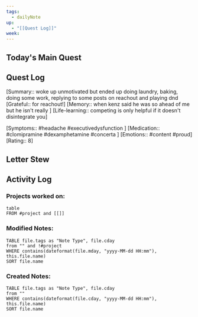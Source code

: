 ```yaml
---
tags:
  - dailyNote
up:
  - "[[Quest Log]]"
week:
---
```

## Today's Main Quest
## Quest Log
[Summary:: woke up unmotivated but ended up doing laundry, baking, doing some work, replying to some posts on reachout and playing dnd
[Grateful:: for reachout!]
[Memory:: when kenz said he was so ahead of me but he isn't really ]
[Life-learning:: competing is only helpful if it doesn't disintegrate you]

[Symptoms:: #headache #executivedysfunction ]
[Medication:: #clomipramine #dexamphetamine #concerta ]
[Emotions:: #content #proud]
[Rating:: 8]
## Letter Stew

## Activity Log
### Projects worked on:
```dataview
table 
FROM #project and [[]]
```

### Modified Notes:
```dataview
TABLE file.tags as "Note Type", file.cday
from "" and !#project
WHERE contains(dateformat(file.mday, "yyyy-MM-dd HH:mm"), this.file.name) 
SORT file.name
```

### Created Notes:
```dataview
TABLE file.tags as "Note Type", file.cday
from ""
WHERE contains(dateformat(file.cday, "yyyy-MM-dd HH:mm"), this.file.name)
SORT file.name
```